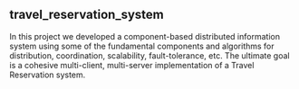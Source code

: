 ## travel_reservation_system
In this project we developed a component-based distributed information system using some of the fundamental components and algorithms for distribution, coordination, scalability, fault-tolerance, etc. The ultimate goal is a cohesive multi-client, multi-server implementation of a Travel Reservation system.